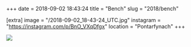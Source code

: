 +++
date = 2018-09-02 18:43:24
title = "Bench"
slug = "2018/bench"

[extra]
image = "/2018-09-02_18-43-24_UTC.jpg"
instagram = "https://instagram.com/p/BnO_VXqDfgx"
location = "Pontarfynach"
+++

<img src="/2018-09-02_18-43-24_UTC.jpg" />
